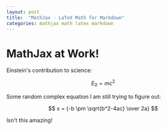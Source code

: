 ```yaml
---
layout: post
title:  "MathJax - LaTeX Math for Markdown"
categories: mathjax math latex markdown
---
```

# MathJax at Work!

Einstein's contribution to science:

$$
E_0=mc^2
$$

Some random complex equation I am still trying to figure out:

$$
x = {-b \pm \sqrt{b^2-4ac} \over 2a}
$$

Isn't this amazing!
